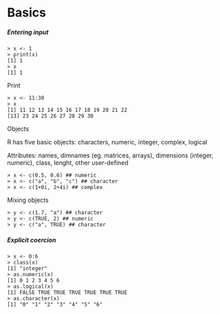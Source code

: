 # Basics

##### Entering input

```
> x <- 1
> print(x)
[1] 1
> x
[1] 1
```

Print

```
> x <- 11:30
> x
[1] 11 12 13 14 15 16 17 18 19 20 21 22
[13] 23 24 25 26 27 28 29 30
```

Objects

R has five basic objects: characters, numeric, integer, complex, logical

Attributes: names, dimnames \(eg. matrices, arrays\), dimensions \(integer, numeric\), class, lenght, other user-defined

```
> x <- c(0.5, 0.6) ## numeric
> x <- c("a", "b", "c") ## character
> x <- c(1+0i, 2+4i) ## complex
```

Mixing objects

```
> y <- c(1.7, "a") ## character
> y <- c(TRUE, 2) ## numeric
> y <- c("a", TRUE) ## character
```

##### Explicit coercion

```
> x <- 0:6
> class(x)
[1] "integer"
> as.numeric(x)
[1] 0 1 2 3 4 5 6
> as.logical(x)
[1] FALSE TRUE TRUE TRUE TRUE TRUE TRUE
> as.character(x)
[1] "0" "1" "2" "3" "4" "5" "6"
```



